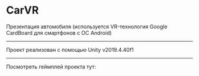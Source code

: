 # CarVR
Презентация автомобиля (используется VR-технология Google CardBoard для смартфонов с ОС Android)
_____
Проект реализован с помощью Unity v2019.4.40f1
_____
Посмотреть геймплей проекта тут:
